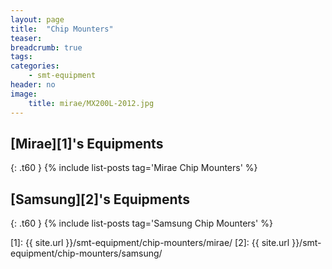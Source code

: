 ```yaml
---
layout: page
title:  "Chip Mounters"
teaser:
breadcrumb: true
tags:
categories:
    - smt-equipment
header: no
image:
    title: mirae/MX200L-2012.jpg
---
```


<!--more-->

<!--
###[Mirae][10]

1. [MX400 2012][11]
2. [MX400 2010][12]
3. [MX200L 2012][13]
4. [MX400L 2011][14]
5. [MX400LP 2009][15]

###[Samsung][20]

1. [SM482 2012][21]
2. [SM411 2010][22]
3. [SM321 2007][23]
4. [SM320 2005][24]
5. [CP45FV 2002][25]
6. [CP45F 2002][26]
7. [CP45FS Neo 2005][27]
8. [CP45FV Neo 2006][28]
9. [CP45FV Neo 2005][29]

[10]: {{ site.url }}/smt-equipment/mirae/

[11]: {{ site.url }}/smt-equipment/mirae/mx400-2012/
[12]: {{ site.url }}/smt-equipment/mirae/mx400-2010/
[13]: {{ site.url }}/smt-equipment/mirae/mx200l-2012/
[14]: {{ site.url }}/smt-equipment/mirae/mx400l-2011/
[15]: {{ site.url }}/smt-equipment/mirae/mx400lp-2009/

[20]: {{ site.url }}/smt-equipment/samsung/

[21]: {{ site.url }}/smt-equipment/samsung/sm482-2012/
[22]: {{ site.url }}/smt-equipment/samsung/sm411-2010/
[23]: {{ site.url }}/smt-equipment/samsung/sm321-2007/
[24]: {{ site.url }}/smt-equipment/samsung/sm320-2005/
[25]: {{ site.url }}/smt-equipment/samsung/cp45fv-2002/
[26]: {{ site.url }}/smt-equipment/samsung/cp45f-2002/
[27]: {{ site.url }}/smt-equipment/samsung/cp45fs-neo-2005/
[28]: {{ site.url }}/smt-equipment/samsung/cp45fv-neo-2006/
[29]: {{ site.url }}/smt-equipment/samsung/cp45fv-neo-2005/
-->

## [Mirae][1]'s Equipments
{: .t60 }
{% include list-posts tag='Mirae Chip Mounters' %}

## [Samsung][2]'s Equipments
{: .t60 }
{% include list-posts tag='Samsung Chip Mounters' %}

[1]: {{ site.url }}/smt-equipment/chip-mounters/mirae/
[2]: {{ site.url }}/smt-equipment/chip-mounters/samsung/
